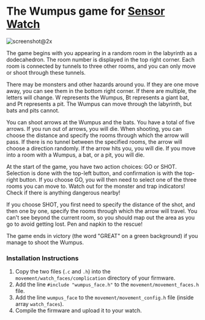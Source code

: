 # The Wumpus game for [Sensor Watch](https://github.com/joeycastillo/Sensor-Watch)

![screenshot@2x](https://github.com/user-attachments/assets/d432ff68-15f9-4654-850f-7845c071c5a7)

The game begins with you appearing in a random room in the labyrinth as a dodecahedron. The room number is displayed in the top right corner. Each room is connected by tunnels to three other rooms, and you can only move or shoot through these tunnels.

There may be monsters and other hazards around you. If they are one move away, you can see them in the bottom right corner. If there are multiple, the letters will change. W represents the Wumpus, Bt represents a giant bat, and Pt represents a pit. The Wumpus can move through the labyrinth, but bats and pits cannot.

You can shoot arrows at the Wumpus and the bats. You have a total of five arrows. If you run out of arrows, you will die. When shooting, you can choose the distance and specify the rooms through which the arrow will pass. If there is no tunnel between the specified rooms, the arrow will choose a direction randomly. If the arrow hits you, you will die. If you move into a room with a Wumpus, a bat, or a pit, you will die.

At the start of the game, you have two action choices: GO or SHOT. Selection is done with the top-left button, and confirmation is with the top-right button. If you choose GO, you will then need to select one of the three rooms you can move to. Watch out for the monster and trap indicators! Check if there is anything dangerous nearby!

If you choose SHOT, you first need to specify the distance of the shot, and then one by one, specify the rooms through which the arrow will travel. You can't see beyond the current room, so you should map out the area as you go to avoid getting lost. Pen and napkin to the rescue!

The game ends in victory (the word "GREAT" on a green background) if you manage to shoot the Wumpus.

### Installation Instructions

1. Copy the two files (`.c` and `.h`) into the `movement/watch_faces/complication` directory of your firmware.
2. Add the line `#include "wumpus_face.h"` to the `movement/movement_faces.h` file.
3. Add the line `wumpus_face` to the `movement/movement_config.h` file (inside array `watch_faces`).
4. Compile the firmware and upload it to your watch.
